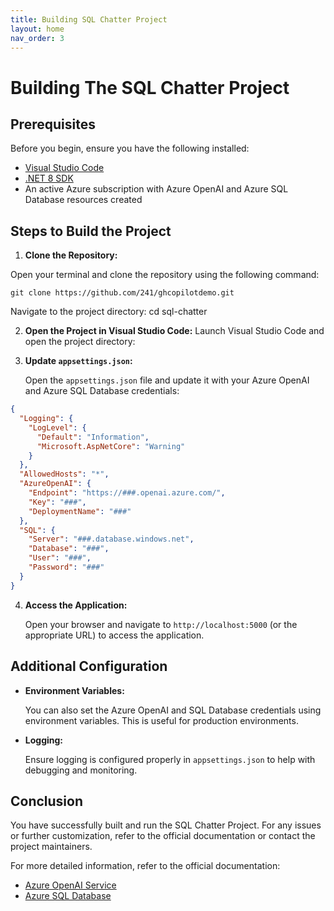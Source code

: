 ```yaml
---
title: Building SQL Chatter Project
layout: home
nav_order: 3
---
```


# Building The SQL Chatter Project

## Prerequisites

Before you begin, ensure you have the following installed:

- [Visual Studio Code](https://code.visualstudio.com/)
- [.NET 8 SDK](https://dotnet.microsoft.com/download)
- An active Azure subscription with Azure OpenAI and Azure SQL Database resources created

## Steps to Build the Project

1. **Clone the Repository:**

Open your terminal and clone the repository using the following command:
```
git clone https://github.com/241/ghcopilotdemo.git
```


Navigate to the project directory:
cd sql-chatter


2. **Open the Project in Visual Studio Code:**
Launch Visual Studio Code and open the project directory:
    
    
    
3. **Update `appsettings.json`:**

    Open the `appsettings.json` file and update it with your Azure OpenAI and Azure SQL Database credentials:
    
```json
{
  "Logging": {
    "LogLevel": {
      "Default": "Information",
      "Microsoft.AspNetCore": "Warning"
    }
  },
  "AllowedHosts": "*",
  "AzureOpenAI": {
    "Endpoint": "https://###.openai.azure.com/",
    "Key": "###",
    "DeploymentName": "###"
  },
  "SQL": {
    "Server": "###.database.windows.net",
    "Database": "###",
    "User": "###",
    "Password": "###"
  }
}

```


4. **Access the Application:**

    Open your browser and navigate to `http://localhost:5000` (or the appropriate URL) to access the application.

## Additional Configuration

- **Environment Variables:**

    You can also set the Azure OpenAI and SQL Database credentials using environment variables. This is useful for production environments.

- **Logging:**

    Ensure logging is configured properly in `appsettings.json` to help with debugging and monitoring.

## Conclusion

You have successfully built and run the SQL Chatter Project. For any issues or further customization, refer to the official documentation or contact the project maintainers.

For more detailed information, refer to the official documentation:
- [Azure OpenAI Service](https://docs.microsoft.com/en-us/azure/cognitive-services/openai/)
- [Azure SQL Database](https://docs.microsoft.com/en-us/azure/azure-sql/database/)
